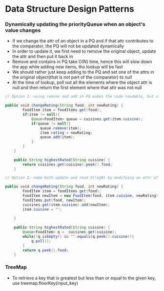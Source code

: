 # Data Structure Design Patterns

### Dynamically updating the priorityQueue when an object's value changes
- If we change the attr of an object in a PQ and if that attr contributes to the comparator, the PQ will not be updated dynamically
- In order to update it, we first need to remove the original object, update the attr and then put it back in
- Remove and contains in PQ take O(N) time, hence this will slow down the app while adding new items, tho lookup will be fast
- We should rather just keep adding to the PQ and set one of the attrs in the original object(that is not part of the comparator) to null 
- At the time of lookup, poll out all the elements where the object attr is null and then return the first element where that attr was not null

```java
// Option 1: using remove and add in PQ makes the code readable, but slows down the update operation, the read operation is O(1), but the update is now O(N)

public void changeRating(String food, int newRating) {
        FoodItem item = foodItems.get(food);
        if(item != null){
            Queue<FoodItem> queue = cuisines.get(item.cuisine);
            if(queue != null){
                queue.remove(item);
                item.rating = newRating;
                queue.add(item);
            }
        }
    }
    
    public String highestRated(String cuisine) {
        return cuisines.get(cuisine).peek().food;
    }

// Option 2: make both update and read O(logN) by modifying an attr of the object that is not part of comparator

public void changeRating(String food, int newRating) {
        FoodItem item = foodItems.get(food);
        FoodItem newItem = new FoodItem(food, item.cuisine, newRating);
        foodItems.put(food, newItem);
        cuisines.get(item.cuisine).add(newItem);
        item.cuisine = "";
        
    }
    
    public String highestRated(String cuisine) {
        Queue<FoodItem> q =  cuisines.get(cuisine);
        while(!q.isEmpty() && "".equals(q.peek().cuisine)){
            q.poll();
        }
        return q.peek().food;
    }

```

### TreeMap
- To retrieve a key that is greatest but less than or equal to the given key, use treemap.floorKey(input_key)

